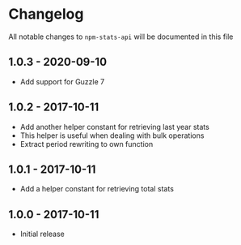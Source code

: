 # Changelog

All notable changes to `npm-stats-api` will be documented in this file

## 1.0.3 - 2020-09-10

- Add support for Guzzle 7

## 1.0.2 - 2017-10-11

- Add another helper constant for retrieving last year stats
- This helper is useful when dealing with bulk operations
- Extract period rewriting to own function

## 1.0.1 - 2017-10-11

- Add a helper constant for retrieving total stats

## 1.0.0 - 2017-10-11

- Initial release
